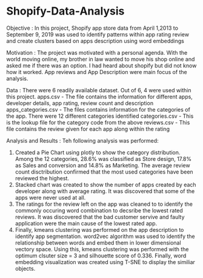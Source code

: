 # Shopify-Data-Analysis

Objective : In this project, Shopify app store data from April 1,2013 to September 9, 2019 was used to identify patterns within app rating review and create clusters based on apps description using word embeddings

Motivation : The project was motivated with a personal agenda. With the world moving online, my brother in law wanted to move his shop online and asked me if there was an option. I had heard about shopify but did not know how it worked.  App reviews and App Description were main focus of the analysis.

Data : There were 6 readily available dataset. Out of 6, 4 were used within this project.
apps.csv - The file contains the information for different apps, developer details, app rating, review count and description
apps_categories.csv - The files contains information for the categories of the app. There were 12 different categories identified
categories.csv - This is the lookup file for the category code from the above
reviews.csv - This file contains the review given for each app along within the rating 

Analysis and Results : Teh following analysis was performed:
1. Created a Pie Chart using plotly to show the category distribution. Among the 12 categories, 28.6% was classified as Store design, 17.8% as Sales and conversion  and 14.8% as Marketing. The average review count disctribution confirmed that the most used categories have been reviewed the highest. 
2. Stacked chart was created to show the number of apps created by each developer along with average rating. It was discovered that some of the apps were never used at all.
3. The ratings for the review left on the app was cleaned to to identify the commonly occuring word combination to decsribe the lowest rated reviews. It was discovered that the bad customer servive and faulty application were the main cause of the lowest rated app.
4. Finally, kmeans clustering was performed on the app description to identify app segmentation. word2vec algorithm was used to identify the relationship between words and embed them in lower dimensional vectory space. Using this, kmeans clustering was performed with the optimum clsuter size = 3 and silhouette score of 0.336. Finally, word embedding visualization was created using T-SNE to display the similiar objects.

